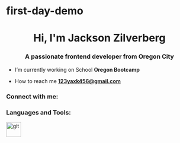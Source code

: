 # first-day-demo
<h1 align="center">Hi, I'm Jackson Zilverberg</h1>
<h3 align="center">A passionate frontend developer from Oregon City</h3>

- I’m currently working on School **Oregon Bootcamp**

- How to reach me **123yaxk456@gmail.com**

<h3 align="left">Connect with me:</h3>
<p align="left">
</p>

<h3 align="left">Languages and Tools:</h3>
<p align="left"> <a href="https://git-scm.com/" target="_blank" rel="noreferrer"> <img src="https://www.vectorlogo.zone/logos/git-scm/git-scm-icon.svg" alt="git" width="40" height="40"/> </a> </p>
